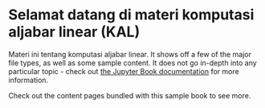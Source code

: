 # Selamat datang di materi komputasi aljabar linear (KAL)

Materi ini tentang komputasi aljabar linear.
It shows off a few of the major file types, as well as some sample content.
It does not go in-depth into any particular topic - check out [the Jupyter Book documentation](https://jupyterbook.org) for more information.

Check out the content pages bundled with this sample book to see more.

```{tableofcontents}
```
